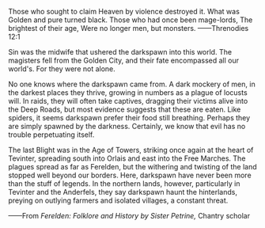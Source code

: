 Those who sought to claim
Heaven by violence destroyed it. What was
Golden and pure turned black.
Those who had once been mage-lords,
The brightest of their age,
Were no longer men, but monsters.
——Threnodies 12:1

Sin was the midwife that ushered the darkspawn into this world. The magisters fell from the Golden City, and their fate encompassed all our world's. For they were not alone.

No one knows where the darkspawn came from. A dark mockery of men, in the darkest places they thrive, growing in numbers as a plague of locusts will. In raids, they will often take captives, dragging their victims alive into the Deep Roads, but most evidence suggests that these are eaten. Like spiders, it seems darkspawn prefer their food still breathing. Perhaps they are simply spawned by the darkness. Certainly, we know that evil has no trouble perpetuating itself.

The last Blight was in the Age of Towers, striking once again at the heart of Tevinter, spreading south into Orlais and east into the Free Marches. The plagues spread as far as Ferelden, but the withering and twisting of the land stopped well beyond our borders. Here, darkspawn have never been more than the stuff of legends. In the northern lands, however, particularly in Tevinter and the Anderfels, they say darkspawn haunt the hinterlands, preying on outlying farmers and isolated villages, a constant threat.

——From <i> Ferelden: Folklore and History by Sister Petrine, </i> Chantry scholar
